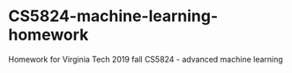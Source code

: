 # CS5824-machine-learning-homework
Homework for Virginia Tech 2019 fall CS5824 - advanced machine learning
